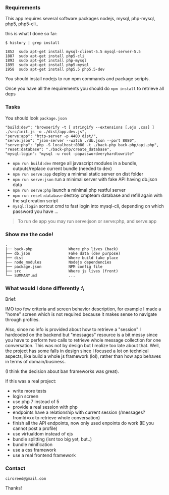 ### Requirements

This app requires several software packages nodejs, mysql, php-mysql, php5, php5-cli..

this is what I done so far:

`$ history | grep install`

```
1852  sudo apt-get install mysql-client-5.5 mysql-server-5.5
1887  sudo apt-get install php5-cli
1893  sudo apt-get install php-mysql
1895  sudo apt-get install php5-mysql
1958  sudo apt-get install php5.5 php5.5-dev
```

You should install nodejs to run npm commands and package scripts.

Once you have all the requirements you should do `npm install` to retrieve all deps

### Tasks

You should look `package.json`

```
"build:dev": "browserify -t [ stringify --extensions [.ejs .css] ] ./src/init.js -o ./dist/app.dev.js",
"serve:app": "http-server -p 4400 dist/",
"serve:json": "json-server --watch ./db.json --port 8080",
"serve:php": "php -S localhost:8080 -t ./back-php back-php/api.php",
"reset:database": "./back-php/create_database",
"mysql:login": "mysql -u root -papasswordveryhardtowrite"
```
- `npm run build:dev` merge all javascript modules in a bundle, outputs/replace current bundle (needed to dev)
- `npm run serve:app` deploy a minimal static server on dist folder
- `npm run serve:json` run a minimal server with fake API having db.json data
- `npm run serve:php` launch a minimal php restful server  
- `npm run reset:database` destroy cmpteam database and refill again with the sql creation script
- `mysql:login` sortcut cmd to fast login into mysql-cli, depending on which password you have ...

> To run de app you may run serve:json or serve:php, and serve:app

### Show me the code!

```
.
├── back-php                Where php lives (back)
├── db.json                 Fake data (dev purpose)
├── dist                    Where build take place
├── node_modules            Nodejs dependencies
├── package.json            NPM config file
├── src                     Where js lives (front)
└── SUMMARY.md              ...
```

### What would I done differently :\

Brief:

IMO too few criteria and screen behavior description, for example I made a "home" screen which is not required because it makes sense to navigate through profiles.

Also, since no info is provided about how to retrieve a "session" I hardcoded on the backend but "messages" resource is a bit messy since you have to perform two calls to retrieve whole message collection for one conversation. This was not by design but I realize too late about that. Well, the project has some falls in design since I focused a lot on technical aspects, like build a whole js framework (lol), rather than how app behaves in terms of domain/business.

(I think the decision about ban frameworks was great).

If this was a real project:

- write more tests
- login screen
- use php 7 instead of 5
- provide a real session with php
- endpoints have a relationship with current session (/messages?fromId=xx to retrieve whole conversation)
- finish all the API endpoints, now only used enpoints do work (IE you cannot post a profile)
- use virtualdom instead of ejs
- bundle splitting (isnt too big yet, but..)
- bundle minification
- use a css framework
- use a real frontend framework

### Contact

`ciroreed@gmail.com`

Thanks!
